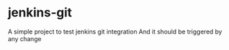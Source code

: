 # jenkins-git
A simple project to test jenkins git integration
And it should be triggered by any change
  
  

